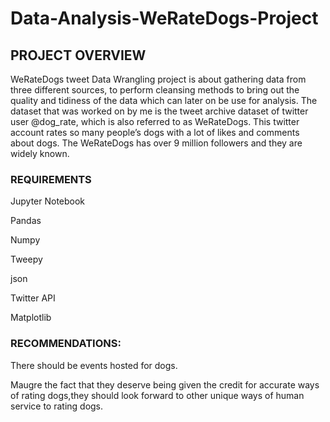 # Data-Analysis-WeRateDogs-Project

## PROJECT OVERVIEW
WeRateDogs tweet Data Wrangling project is about gathering data from three different sources, to 
perform cleansing methods to bring out the quality and tidiness of the data which can later on be use for 
analysis. The dataset that was worked on by me is the tweet archive dataset of twitter user @dog_rate, which 
is also referred to as WeRateDogs. This twitter account rates so many people’s dogs with a lot of likes 
and comments about dogs. The WeRateDogs has over 9 million followers and they are widely known.

### REQUIREMENTS
 Jupyter Notebook
 
 Pandas
 
 Numpy
 
 Tweepy
 
 json
 
 Twitter API
 
 Matplotlib



### RECOMMENDATIONS: 
There should be events hosted for dogs.

  Maugre the fact that they deserve being given the credit for accurate ways of rating dogs,they 
should look forward to other unique ways of human service to rating dogs.
